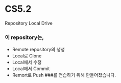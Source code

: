 # CS5.2
Repository Local Drive

### 이 repository는,
* Remote repository의 생성
* Local로 Clone
* Local에서 수정
* Local에서 Commit
* Remort로 Push
###를 연습하기 위해 만들어졌습니다.
